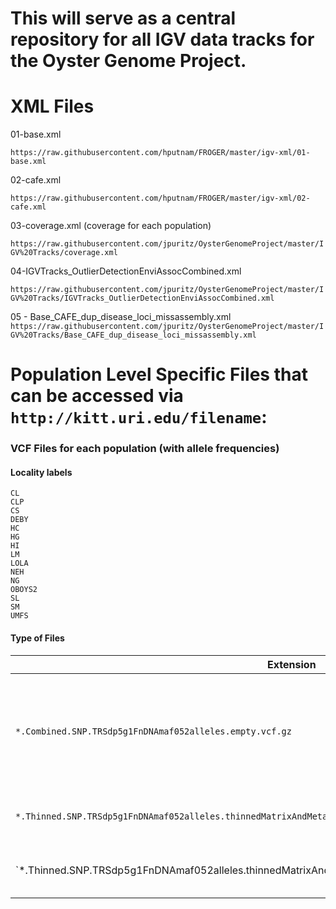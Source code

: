# This will serve as a central repository for all IGV data tracks for the Oyster Genome Project.

# XML Files

01-base.xml

`https://raw.githubusercontent.com/hputnam/FROGER/master/igv-xml/01-base.xml`

02-cafe.xml

`https://raw.githubusercontent.com/hputnam/FROGER/master/igv-xml/02-cafe.xml`

03-coverage.xml (coverage for each population)

`https://raw.githubusercontent.com/jpuritz/OysterGenomeProject/master/IGV%20Tracks/coverage.xml`

04-IGVTracks_OutlierDetectionEnviAssocCombined.xml

`https://raw.githubusercontent.com/jpuritz/OysterGenomeProject/master/IGV%20Tracks/IGVTracks_OutlierDetectionEnviAssocCombined.xml`

05 - Base_CAFE_dup_disease_loci_missassembly.xml
`https://raw.githubusercontent.com/jpuritz/OysterGenomeProject/master/IGV%20Tracks/Base_CAFE_dup_disease_loci_missassembly.xml`


# Population Level Specific Files that can be accessed via `http://kitt.uri.edu/filename`:

### VCF Files for each population (with allele frequencies)

#### Locality labels
```
CL
CLP
CS
DEBY
HC
HG
HI
LM
LOLA
NEH
NG
OBOYS2
SL
SM
UMFS
```

#### Type of Files
|Extension| Data |
|---------|-------|
|`*.Combined.SNP.TRSdp5g1FnDNAmaf052alleles.empty.vcf.gz` |All biallelic SNPs called in all populations with a minor allele frequency greater than 0.05|
|`*.Thinned.SNP.TRSdp5g1FnDNAmaf052alleles.thinnedMatrixAndMetaData50000Window_exclude_LM.empty.vcf.gz`| Thinned SNPs using 50,000 bp Window|
|`*.Thinned.SNP.TRSdp5g1FnDNAmaf052alleles.thinnedMatrixAndMetaData5000Window_exclude_LM.empty.vcf.gz.| Thinned SNPs using 5,000 bp Window|

